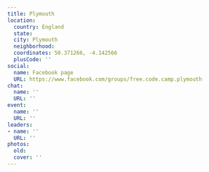 ```yaml
---
title: Plymouth
location:
  country: England
  state: 
  city: Plymouth
  neighborhood: 
  coordinates: 50.371266, -4.142566
  plusCode: ''
social:
  name: Facebook page
  URL: https://www.facebook.com/groups/free.code.camp.plymouth
chat:
  name: ''
  URL: ''
event:
  name: ''
  URL: ''
leaders:
- name: ''
  URL: ''
photos:
  old: 
  cover: ''
---
```

